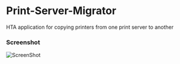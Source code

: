 # Print-Server-Migrator
HTA application for copying printers from one print server to another

### Screenshot

![ScreenShot](https://user-images.githubusercontent.com/24300330/55995837-33b8e980-5c7b-11e9-8db4-69b831c85aa1.png "Print Server Migrator")
